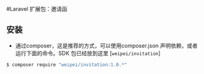 
#Laravel 扩展包：邀请函

## 安装

* 通过composer，这是推荐的方式，可以使用composer.json 声明依赖，或者运行下面的命令。SDK 包已经放到这里 [`weipei/invitation`]

```bash
$ composer require "weipei/invitation:1.0.*"
```